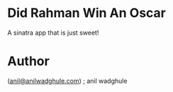 Did Rahman Win An Oscar
===========

A sinatra app that is just sweet!


Author
======

(anil@anilwadghule.com) ; anil wadghule
